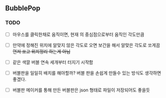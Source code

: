 ## BubblePop


### TODO

- [ ] 마우스를 클릭한채로 움직이면, 현재 의 중심점으로부터 움직인 각도만큼
- [ ] 만약에 정해진 위치에 알맞지 않은 각도로 오면 보간을 해서 알맞은 각도로 쏘게끔 ~~먼저 쏘고 위치정리 하는게 아님~~
- [ ] 같은 색깔 버블 연속 세개부터 터지기 시작함
- [ ] 버블판을 일일히 배치를 해야할까? 버블 판을 손쉽게 만들수 있는 방식도 생각하면 좋겠다.
- [ ] 버블판 메이커를 통해 만든 버블판은 json 형태로 파일이 저장되어도 좋을듯

